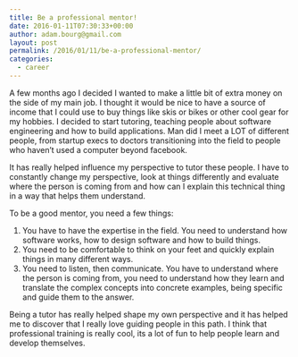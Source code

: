 ```yaml
---
title: Be a professional mentor!
date: 2016-01-11T07:30:33+00:00
author: adam.bourg@gmail.com
layout: post
permalink: /2016/01/11/be-a-professional-mentor/
categories:
  - career
---
```

A few months ago I decided I wanted to make a little bit of extra money on the side of my main job. I thought it would be nice to have a source of income that I could use to buy things like skis or bikes or other cool gear for my hobbies. I decided to start tutoring, teaching people about software engineering and how to build applications. Man did I meet a LOT of different people, from startup execs to doctors transitioning into the field to people who haven&#8217;t used a computer beyond facebook.

It has really helped influence my perspective to tutor these people. I have to constantly change my perspective, look at things differently and evaluate where the person is coming from and how can I explain this technical thing in a way that helps them understand.

To be a good mentor, you need a few things:

  1. You have to have the expertise in the field. You need to understand how software works, how to design software and how to build things.
  2. You need to be comfortable to think on your feet and quickly explain things in many different ways.
  3. You need to listen, then communicate. You have to understand where the person is coming from, you need to understand how they learn and translate the complex concepts into concrete examples, being specific and guide them to the answer.

Being a tutor has really helped shape my own perspective and it has helped me to discover that I really love guiding people in this path. I think that professional training is really cool, its a lot of fun to help people learn and develop themselves.
